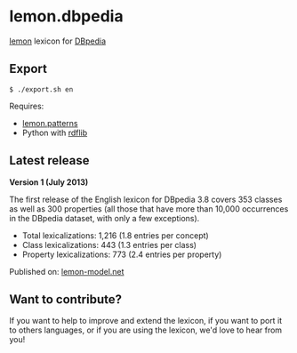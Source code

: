 # lemon.dbpedia

<a href="http://lemon-model.net/">lemon</a> lexicon for <a href="http://dbpedia.org">DBpedia</a>

## Export
```
$ ./export.sh en
```

Requires:

* <a href="https://github.com/jmccrae/lemon.patterns">lemon.patterns</a>
* Python with <a href="https://github.com/RDFLib/rdflib">rdflib</a>

## Latest release

**Version 1 (July 2013)**

The first release of the English lexicon for DBpedia 3.8 covers 353 classes 
as well as 300 properties (all those that have more than 10,000 occurrences in the DBpedia dataset, 
with only a few exceptions).

* Total lexicalizations: 1,216 (1.8 entries per concept)
* Class lexicalizations: 443 (1.3 entries per class)
* Property lexicalizations: 773 (2.4 entries per property)

Published on: <a href="http://lemon-model.net/">lemon-model.net</a>


## Want to contribute?

If you want to help to improve and extend the lexicon, if you want to port it to others languages,
 or if you are using the lexicon, we'd love to hear from you!
